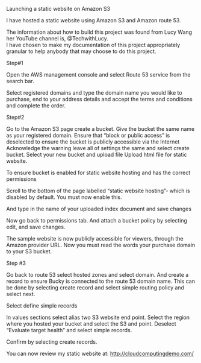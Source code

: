 Launching a static website on Amazon S3

I have hosted a static website using Amazon S3 and Amazon route 53.

The information about how to build this project was found from 
Lucy Wang her YouTube channel is, @TechwithLucy.  
I have chosen to make my documentation of this project appropriately granular to help anybody that may choose to do this project.

Step#1

Open the AWS management console and select Route 53 service from the search bar.

Select registered domains and type the domain name you would like to purchase, end to your address details and accept the terms and conditions and complete the order.

Step#2

Go to the Amazon S3 page create a bucket.
Give the bucket the same name as your registered domain.
Ensure that “block or public access” is deselected to ensure the bucket is publicly accessible via the Internet
Acknowledge the warning leave all of settings the same and select create bucket.
Select your new bucket and upload file
Upload html file for static website.

 
To ensure bucket is enabled for static website hosting and has the correct permissions

Scroll to the bottom of the page labelled “static website hosting”-
which is disabled by default. You must now enable this.

And type in the name of your uploaded index document and save changes

Now go back to permissions tab. And attach a bucket policy by selecting edit, and save changes.
 
The sample website is now publicly accessible for viewers, through the Amazon provider URL. Now you must read the words your purchase domain to your S3 bucket.


Step #3

Go back to route 53 select hosted zones and select domain. And create a record to ensure Bucky is connected to the route 53 domain name. This can be done by selecting create record and select simple routing policy and select next.
 
Select define simple records

In values sections select alias two S3 website end point.
Select the region where you hosted your bucket and select the S3 and point.
Deselect “Evaluate target health” and select simple records.
 
Confirm by selecting create records.
 
You can now review my static website at:
http://cloudcomputingdemo.com/

